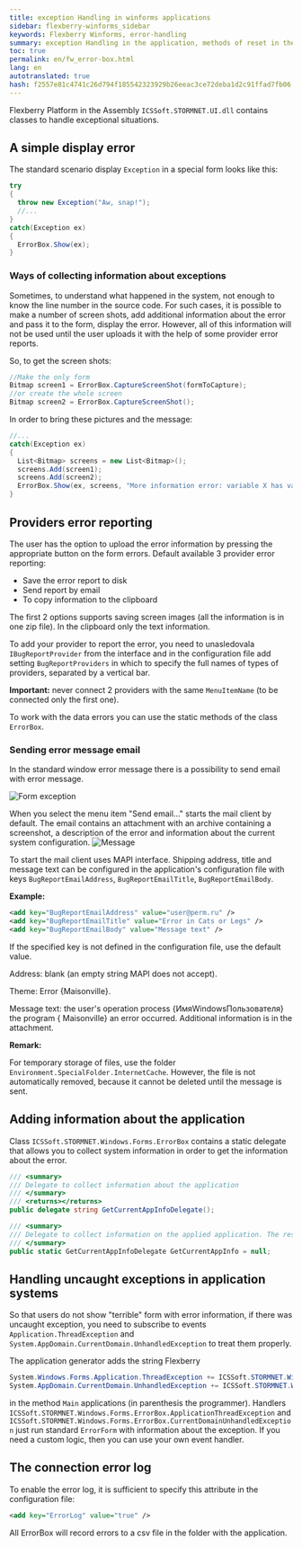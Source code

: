 ```yaml
---
title: exception Handling in winforms applications
sidebar: flexberry-winforms_sidebar
keywords: Flexberry Winforms, error-handling
summary: exception Handling in the application, methods of reset in the movie information about exceptions, set the provider to report the error handling of uncaught exception, your log messages
toc: true
permalink: en/fw_error-box.html
lang: en
autotranslated: true
hash: f2557e81c4741c26d794f185542323929b26eeac3ce72deba1d2c91ffad7fb06
---
```


Flexberry Platform in the Assembly `ICSSoft.STORMNET.UI.dll` contains classes to handle exceptional situations.

## A simple display error

The standard scenario display `Exception` in a special form looks like this:

```csharp
try
{
  throw new Exception("Aw, snap!");
  //... 
}
catch(Exception ex)
{
  ErrorBox.Show(ex);
}
```

### Ways of collecting information about exceptions

Sometimes, to understand what happened in the system, not enough to know the line number in the source code. For such cases, it is possible to make a number of screen shots, add additional information about the error and pass it to the form, display the error. However, all of this information will not be used until the user uploads it with the help of some provider error reports.

So, to get the screen shots:

```csharp
//Make the only form 
Bitmap screen1 = ErrorBox.CaptureScreenShot(formToCapture);
//or create the whole screen 
Bitmap screen2 = ErrorBox.CaptureScreenShot();
```

In order to bring these pictures and the message:

```csharp
//... 
catch(Exception ex)
{
  List<Bitmap> screens = new List<Bitmap>();
  screens.Add(screen1);
  screens.Add(screen2);
  ErrorBox.Show(ex, screens, "More information error: variable X has value:" + X);
}
```

## Providers error reporting

The user has the option to upload the error information by pressing the appropriate button on the form errors. Default available 3 provider error reporting:

* Save the error report to disk
* Send report by email
* To copy information to the clipboard

The first 2 options supports saving screen images (all the information is in one zip file). In the clipboard only the text information.

To add your provider to report the error, you need to unasledovala `IBugReportProvider` from the interface and in the configuration file add setting `BugReportProviders` in which to specify the full names of types of providers, separated by a vertical bar.

__Important:__ never connect 2 providers with the same `MenuItemName` (to be connected only the first one).

To work with the data errors you can use the static methods of the class `ErrorBox`.

### Sending error message email

In the standard window error message there is a possibility to send email with error message.

![Form exception](/images/pages/products/flexberry-winforms/development/error-form.png)

When you select the menu item "Send email..." starts the mail client by default. The email contains an attachment with an archive containing a screenshot, a description of the error and information about the current system configuration.
![Message](/images/pages/products/flexberry-winforms/development/letter.png)

To start the mail client uses MAPI interface. Shipping address, title and message text can be configured in the application's configuration file with keys `BugReportEmailAddress`, `BugReportEmailTitle`, `BugReportEmailBody`.

__Example:__

```xml
<add key="BugReportEmailAddress" value="user@perm.ru" />
<add key="BugReportEmailTitle" value="Error in Cats or Legs" />
<add key="BugReportEmailBody" value="Message text" />
```

If the specified key is not defined in the configuration file, use the default value.

Address: blank (an empty string MAPI does not accept).

Theme: Error {Maisonville}.

Message text: the user's operation process {ИмяWindowsПользователя} the program { Maisonville} an error occurred. Additional information is in the attachment.

__Remark:__

For temporary storage of files, use the folder `Environment.SpecialFolder.InternetCache`. However, the file is not automatically removed, because it cannot be deleted until the message is sent.

## Adding information about the application

Class `ICSSoft.STORMNET.Windows.Forms.ErrorBox` contains a static delegate that allows you to collect system information in order to get the information about the error.

```csharp
/// <summary> 
/// Delegate to collect information about the application 
/// </summary> 
/// <returns></returns> 
public delegate string GetCurrentAppInfoDelegate();

/// <summary> 
/// Delegate to collect information on the applied application. The result will be prisobachit to General information about the system. 
/// </summary> 
public static GetCurrentAppInfoDelegate GetCurrentAppInfo = null;
```

## Handling uncaught exceptions in application systems

So that users do not show "terrible" form with error information, if there was uncaught exception, you need to subscribe to events `Application.ThreadException` and `System.AppDomain.CurrentDomain.UnhandledException` to treat them properly.

The application generator adds the string Flexberry

```csharp
System.Windows.Forms.Application.ThreadException += ICSSoft.STORMNET.Windows.Forms.ErrorBox.ApplicationThreadException;
System.AppDomain.CurrentDomain.UnhandledException += ICSSoft.STORMNET.Windows.Forms.ErrorBox.CurrentDomainUnhandledException;
```

in the method `Main` applications (in parenthesis the programmer). Handlers `ICSSoft.STORMNET.Windows.Forms.ErrorBox.ApplicationThreadException` and `ICSSoft.STORMNET.Windows.Forms.ErrorBox.CurrentDomainUnhandledException` just run standard `ErrorForm` with information about the exception. If you need a custom logic, then you can use your own event handler.

## The connection error log

To enable the error log, it is sufficient to specify this attribute in the configuration file:

```xml
<add key="ErrorLog" value="true" />
```

All ErrorBox will record errors to a csv file in the folder with the application.




